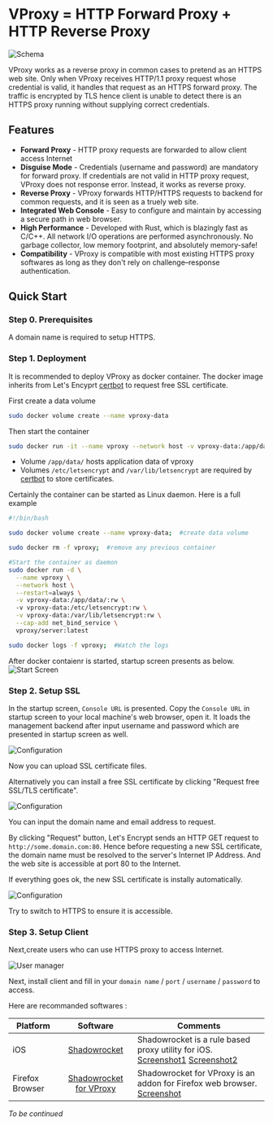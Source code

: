 # VProxy = HTTP Forward Proxy + HTTP Reverse Proxy

![Schema](./doc/schema.jpg)

VProxy works as a reverse proxy in common cases to pretend as an HTTPS web site.
Only when VProxy receives HTTP/1.1 proxy request whose credential is valid, it handles that request as an HTTPS forward proxy.
The traffic is encrypted by TLS hence client is unable to detect there is an HTTPS proxy running without supplying correct credentials.

## Features

* **Forward Proxy** - HTTP proxy requests are forwarded to allow client access Internet
* **Disguise Mode** - Credentials (username and password) are mandatory for forward proxy. If credentials are not valid in HTTP proxy request, VProxy does not response error. Instead, it works as reverse proxy.
* **Reverse Proxy** - VProxy forwards HTTP/HTTPS requests to backend for common requests, and it is seen as a truely web site.
* **Integrated Web Console** - Easy to configure and maintain by accessing a secure path in web browser.
* **High Performance** - Developed with Rust, which is blazingly fast as C/C++. All network I/O operations are performed asynchronously. No garbage collector, low memory footprint, and absolutely memory-safe!
* **Compatibility** - VProxy is compatible with most existing HTTPS proxy softwares as long as they don't rely on challenge–response authentication.


## Quick Start

### Step 0. Prerequisites

A domain name is required to setup HTTPS.

### Step 1. Deployment

It is recommended to deploy VProxy as docker container. The docker image inherits from Let's Encyprt [certbot](https://hub.docker.com/r/certbot/certbot) to request free SSL certificate.

First create a data volume
```bash
sudo docker volume create --name vproxy-data
```

Then start the container
```bash
sudo docker run -it --name vproxy --network host -v vproxy-data:/app/data/:rw -v vproxy-data:/etc/letsencrypt:rw -v vproxy-data:/var/lib/letsencrypt:rw vproxy/server
```

* Volume `/app/data/` hosts application data of vproxy
* Volumes `/etc/letsencrypt` and `/var/lib/letsencrypt` are required by [certbot](https://hub.docker.com/r/certbot/certbot) to store certificates.



Certainly the container can be started as Linux daemon. Here is a full example
```bash
#!/bin/bash

sudo docker volume create --name vproxy-data;  #create data volume

sudo docker rm -f vproxy;  #remove any previous container

#Start the container as daemon
sudo docker run -d \
  --name vproxy \
  --network host \
  --restart=always \
  -v vproxy-data:/app/data/:rw \ 
  -v vproxy-data:/etc/letsencrypt:rw \
  -v vproxy-data:/var/lib/letsencrypt:rw \
  --cap-add net_bind_service \
  vproxy/server:latest

sudo docker logs -f vproxy;  #Watch the logs
```

After docker contaienr is started, startup screen presents as below.
![Start Screen](./doc/startscreen.jpg)



### Step 2. Setup SSL

In the startup screen, `Console URL` is presented.
Copy the `Console URL` in startup screen to your local machine's web browser, open it.
It loads the management backend after input username and password which are presented in startup screen as well.


![Configuration](./doc/setupssl_1_en.jpg)

Now you can upload SSL certificate files.

Alternatively you can install a free SSL certificate by clicking "Request free SSL/TLS certificate".


![Configuration](./doc/setupssl_2_en.jpg)

You can input the domain name and email address to request.

By clicking "Request" button, Let's Encrypt sends an HTTP GET request to `http://some.domain.com:80`.
Hence before requesting a new SSL certificate, the domain name must be resolved to the server's Internet IP Address.
And the web site is accessible at port 80 to the Internet. 

If everything goes ok, the new SSL certificate is instally automatically.

![Configuration](./doc/setupssl_3_en.jpg)

Try to switch to HTTPS to ensure it is accessible.


### Step 3. Setup Client

Next,create users who can use HTTPS proxy to access Internet.

![User manager](./doc/manage_user.jpg)

Next, install client and fill in your `domain name` / `port` / `username` / `password` to access. 

Here are recommanded softwares :


| Platform        | Software                                                                                                                                     | Comments                                                                                                                         |
|-----------------|:--------------------------------------------------------------------------------------------------------------------------------------------:| ---------------------------------------------------------------------------------------------------------------------------------|
| iOS             | <a href="https://apps.apple.com/us/app/shadowrocket/id932747118" target="_blank">Shadowrocket</a>                                            | Shadowrocket is a rule based proxy utility for iOS. <a href="doc/shadowrocket_1.jpg" target="_blank">Screenshot1</a>  <a href="doc/shadowrocket_2.jpg" target="_blank">Screenshot2</a> |
| Firefox Browser | <a href="https://addons.mozilla.org/en-US/firefox/addon/switchyomega-for-vproxy/" target="_blank">Shadowrocket for VProxy</a>                | Shadowrocket for VProxy is an addon for Firefox web browser. <a href="doc/switchyomega.jpg" target="_blank">Screenshot</a>                                                          |

_To be continued_